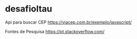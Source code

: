 # desafioItau
Api para buscar CEP https://viacep.com.br/exemplo/javascript/

Fontes de Pesquisa
https://pt.stackoverflow.com/

